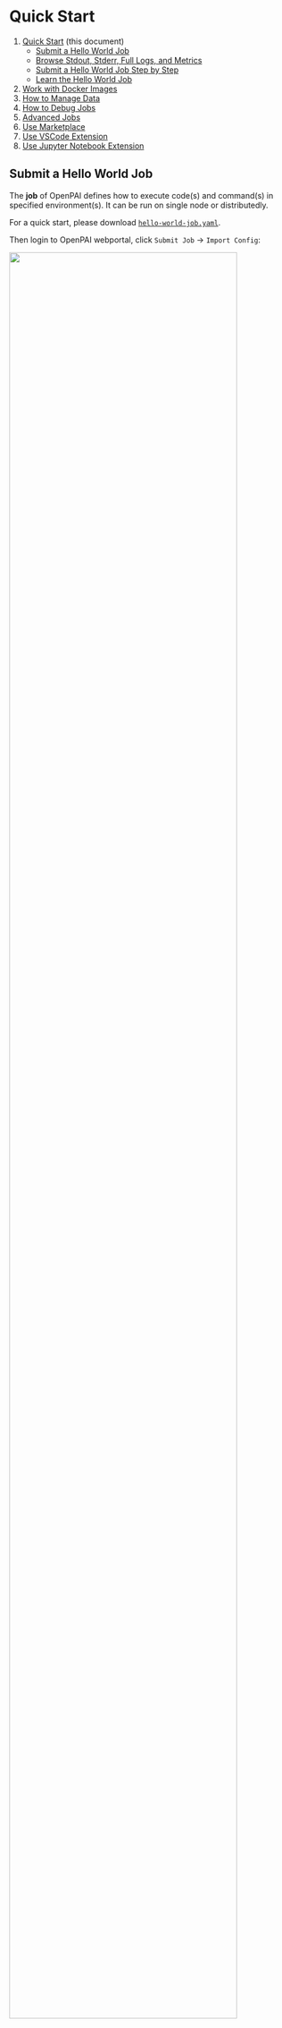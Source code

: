 # Quick Start

1. [Quick Start](./quick-start.md) (this document)
    - [Submit a Hello World Job](#submit-a-hello-world-job)
    - [Browse Stdout, Stderr, Full Logs, and Metrics](#browse-stdout-stderr-full-logs-and-metrics)
    - [Submit a Hello World Job Step by Step](#submit-the-hello-world-job-step-by-step)
    - [Learn the Hello World Job](#learn-the-hello-world-job)
2. [Work with Docker Images](./work-with-docker-images.md)
3. [How to Manage Data](./how-to-manage-data.md)
4. [How to Debug Jobs](./how-to-debug-jobs.md)
5. [Advanced Jobs](./advanced-jobs.md)
6. [Use Marketplace](./use-marketplace.md)
7. [Use VSCode Extension](./use-vscode-extension.md)
8. [Use Jupyter Notebook Extension](./use-jupyter-notebook-extension.md)

## Submit a Hello World Job

The **job** of OpenPAI defines how to execute code(s) and command(s) in specified environment(s). It can be run on single node or distributedly.

For a quick start, please download [`hello-world-job.yaml`](./examples/hello-world-job.yaml).

Then login to OpenPAI webportal, click `Submit Job` -> `Import Config`:

<img src="./imgs/quick-start-click-import.png" width="90%" height="90%" />

Select the downloaded `hello-world-job.yaml` file, and submit the job:

<img src="./imgs/quick-start-click-submit.png" width="90%" height="90%" />

Now your first OpenPAI job has been kicked off!

## Browse Stdout, Stderr, Full logs, and Metrics

The hello world job is implemented by TensorFlow. It trains a simple model on CIFAR-10 dataset for 1,000 steps with downloaded data. You can monitor the job by checking its logs and running metrics on Webportal.

Click `Stdout` and `Stderr` button to see the stdout and stderr logs for a job on the job detail page. If you want to see a merged log, you can click `...` on the right and then select `Stdout + Stderr`.

<img src="./imgs/view-logs.png" width="90%" height="90%" />

As shown in the following picture, we will only show last 16KB logs in the dialog. Click `View Full Log` for a full log.

<img src="./imgs/view-stderr.png" width="90%" height="90%" />

On the job detail page, you can also see metrics by clicking `Go to Job Metrics Page`.

<img src="./imgs/go-to-job-metrics.png" width="90%" height="90%" />

Then the CPU/GPU utilization and network will be shown in a new window:

<img src="./imgs/grafana.png" width="90%" height="90%" />

## Submit the Hello World Job Step by Step

Instead of importing a job configuration file, you can submit the hello world job directly through the web page. The following is a step-by-step guide:

1. Login to OpenPAI web portal.

2. Click **Submit Job** on the left pane, then click `Single` to reach this page.

    <img src="./imgs/hello-world-click-submit.png" width="90%" height="90%" alt="hello_world1" />

3. Select your virtual cluster, and give a name of your job. Then copy the following commands into the command box.

   ```bash
   git clone https://github.com/tensorflow/models
   cd models/research/slim
   python download_and_convert_data.py --dataset_name=cifar10 --dataset_dir=/tmp/data
   python train_image_classifier.py --dataset_name=cifar10 --dataset_dir=/tmp/data --max_number_of_steps=1000
   ```

   Note: Please **Do Not** use `#` for comments or use `\` for line continuation in the command box. These symbols may break the syntax and will be supported in the future.

    <img src="./imgs/hello-world-command.png" width="90%" height="90%" alt="hello_world2" />

4. Specify the resources you need. By default only GPU number could be set. Toggle the `custom` button if you need to customize CPU number and memory. Here we use a customized setting: 1 GPU, 1 CPU, and 6500 MB memory.

5. Specify the docker image. You can either use the listed docker images or take advantage of your own one. Here we select `TensorFlow 1.15.0 + Python 3.6 with GPU, CUDA 10.0`, which is a pre-built image. We will introduce more about docker images in [Work with Docker Images](./work-with-docker-images.md).

   <img src="./imgs/hello-world-resource-and-dockers.png" width="60%" height="60%" alt="hello_world3" />

6. Click **Submit** to submit the job.

## Learn the Hello World Job

Here are some detailed explanations about configs on the submission page:

- **Job name** is the name of current job. It must be unique in each user account. A meaningful name helps manage jobs well.

- **Command** is the commands to run in this task role. It can be multiple lines. For example, in the hello-world job, the command clones code from GitHub, downloads data and then executes the training progress. If one command fails (exits with a nonzero code), the following commands will not be executed. This behavior may be changed in the future.

- **GPU count**, **CPU vcore count**, **Memory (MB)** are easy to understand. They specify corresponding hardware resources including the number of GPUs, the number of CPU cores, and MB of memory.

We will introduce more details about the job configuration in [`Advanced Jobs`](./advanced-jobs.md).